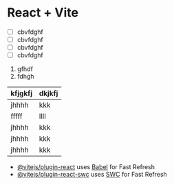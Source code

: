 # React + Vite

- [ ] cbvfdghf
- [ ] cbvfdghf
- [ ] cbvfdghf
- [ ] cbvfdghf

1. gfhdf
2. fdhgh

|kfjgkfj|dkjkfj|
|-|-|
|jhhhh|kkk|
|fffff|llll|
|jhhhh|kkk|
|jhhhh|kkk|
|jhhhh|kkk|


- [@vitejs/plugin-react](https://github.com/vitejs/vite-plugin-react/blob/main/packages/plugin-react/README.md) uses [Babel](https://babeljs.io/) for Fast Refresh
- [@vitejs/plugin-react-swc](https://github.com/vitejs/vite-plugin-react-swc) uses [SWC](https://swc.rs/) for Fast Refresh
